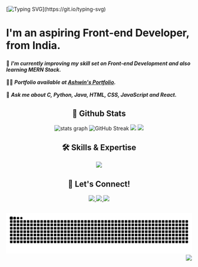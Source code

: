 [![Typing SVG](https://readme-typing-svg.demolab.com?font=Tisa&size=22&pause=1000&multiline=true&random=false&width=435&height=70&lines=Hey!+Nice+to+meet+you%2C+I'm+Ashwin.;Welcome+to+my+profile!)](https://git.io/typing-svg)
<h1 align="left">I'm an aspiring Front-end Developer, from India.</h1>

###
🌱 ***I'm  currently improving my skill set on **Front-end Development** and also learning **MERN Stack**.***<br><br>👨‍💻 ***Portfolio available at **[Ashwin's Portfolio](https://ashwin-s-nambiar.is-a.dev/)**.***<br><br>💬 ***Ask me about **C**, **Python**, **Java**, **HTML**, **CSS**, **JavaScript** and **React**.***

<h2 align="center"> 👾 Github Stats</h2>
<div align="center">
  <img src="https://github-readme-stats-ecru-gamma-17.vercel.app/api?username=Ashwin-S-Nambiar&hide_title=false&hide_rank=false&show_icons=true&include_all_commits=true&count_private=true&disable_animations=false&theme=dark&card_width=200&locale=en&hide_border=true&border_radius=4" height="180em" alt="stats graph"  />
 <img src="https://github-readme-streak-stats-7rh9.vercel.app?user=Ashwin-S-Nambiar&theme=dark&card_width=400&hide_border=true&border_radius=4" height="180em" alt="GitHub Streak" />
 <img height="180em" src="https://github-profile-summary-cards.vercel.app/api/cards/profile-details?username=ashwin-s-nambiar&theme=dark&border_radius=4" />
 <img height="180em" src="http://github-profile-summary-cards.vercel.app/api/cards/most-commit-language?username=ashwin-s-nambiar&theme=dark&border_radius=4" />
</div>  

<h2 align="center">🛠️ Skills & Expertise</h2>
<p align="center">
  <a href="https://ashwin-s-nambiar.is-a.dev/">
    <img src="https://skillicons.dev/icons?i=c,python,java,html,css,js,ts,react,nextjs,vite,tailwind,bootstrap,git,github,md,mysql,npm,windows,linux,figma,firebase,netlify,vercel,notion&perline=12" />  
  </a>
</p>

<h2 align="center">👋 Let's Connect!</h2>
<p align="center">
  <a href="https://www.linkedin.com/in/ashwin-s-nambiar-0b7a5b202/" target="_blank">
    <img src="https://skillicons.dev/icons?i=linkedin" />
  </a>
  <a href="mailto:ashwinnambiar12345@gmail.com" target="_blank">
    <img src="https://skillicons.dev/icons?i=gmail" />  
  </a>
  <a href="https://x.com/ashwinnambiar11" target="_blank">
    <img src="https://skillicons.dev/icons?i=twitter" />  
  </a>
</p>
<h2 align="center"></h2>
<div align="center">
  <picture>
    <source media="(prefers-color-scheme: dark)" srcset="https://raw.githubusercontent.com/Ashwin-S-Nambiar/Ashwin-S-Nambiar/output/github-contribution-grid-snake-dark.svg">
    <source media="(prefers-color-scheme: light)" srcset="https://raw.githubusercontent.com/Ashwin-S-Nambiar/Ashwin-S-Nambiar/output/github-contribution-grid-snake.svg">
    <img alt="github contribution grid snake animation" src="https://raw.githubusercontent.com/Ashwin-S-Nambiar/Ashwin-S-Nambiar/output/github-contribution-grid-snake.svg">
  </picture>
</div>

<div align="right">
  <img src="https://visitor-badge.laobi.icu/badge?page_id=Ashwin-S-Nambiar.Ashwin-S-Nambiar&left_color=firebrick&right_color=forestgreen&left_text=Visitors"  />
</div>
